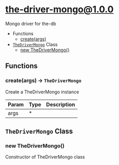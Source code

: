 <!-- // Code generated by coz. DO NOT EDIT. -->
# the-driver-mongo@1.0.0

Mongo driver for the-db

+ Functions
  + [create(args)](#the-driver-mongo-function-create)
+ [`TheDriverMongo`](#the-driver-mongo-classes) Class
  + [new TheDriverMongo()](#the-driver-mongo-classes-the-driver-mongo-constructor)

## Functions

<a class='md-heading-link' name="the-driver-mongo-function-create" ></a>

### create(args) -> `TheDriverMongo`

Create a TheDriverMongo instance

| Param | Type | Description |
| ----- | --- | -------- |
| args | * |  |



<a class='md-heading-link' name="the-driver-mongo-classes"></a>

## `TheDriverMongo` Class






<a class='md-heading-link' name="the-driver-mongo-classes-the-driver-mongo-constructor" ></a>

### new TheDriverMongo()

Constructor of TheDriverMongo class





